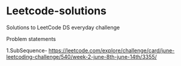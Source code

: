 # Leetcode-solutions
Solutions to LeetCode DS everyday challenge

Problem statements 

1.SubSequence- https://leetcode.com/explore/challenge/card/june-leetcoding-challenge/540/week-2-june-8th-june-14th/3355/
